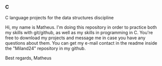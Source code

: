### C
C language projects for the data structures discipline

Hi, my name is Matheus. I'm doing this repository in order to practice both my skills with git/github, as well as my skills in programming in C. You're free to download
my projects and message me in case you have any questions about them. You can get my e-mail contact in the readme inside the "Miland24" repository in my github.

Best regards,
Matheus
